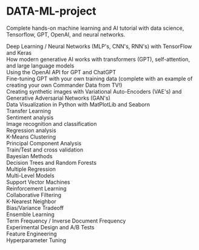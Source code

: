 # DATA-ML-project
Complete hands-on machine learning and AI tutorial with data science, Tensorflow, GPT, OpenAI, and neural networks.


Deep Learning / Neural Networks (MLP's, CNN's, RNN's) with TensorFlow and Keras  
How modern generative AI works with transformers (GPT), self-attention, and large language models  
Using the OpenAI API for GPT and ChatGPT  
Fine-tuning GPT with your own training data (complete with an example of creating your own Commander Data from TV!)  
Creating synthetic images with Variational Auto-Encoders (VAE's) and Generative Adversarial Networks (GAN's)  
Data Visualization in Python with MatPlotLib and Seaborn  
Transfer Learning  
Sentiment analysis  
Image recognition and classification  
Regression analysis  
K-Means Clustering  
Principal Component Analysis  
Train/Test and cross validation  
Bayesian Methods  
Decision Trees and Random Forests  
Multiple Regression  
Multi-Level Models  
Support Vector Machines  
Reinforcement Learning  
Collaborative Filtering  
K-Nearest Neighbor  
Bias/Variance Tradeoff  
Ensemble Learning  
Term Frequency / Inverse Document Frequency  
Experimental Design and A/B Tests  
Feature Engineering  
Hyperparameter Tuning  
